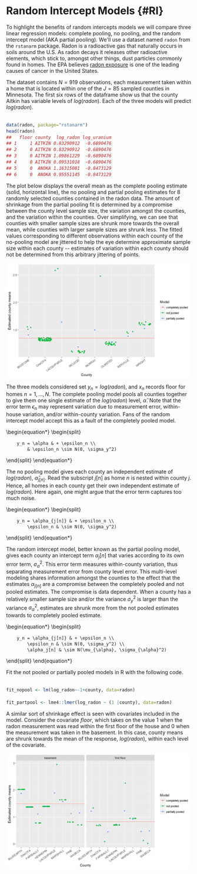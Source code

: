
# Random Intercept Models {#RI}

To highlight the benefits of random intercepts models we will compare three linear regression models: complete pooling, no pooling, and the random intercept model (AKA partial pooling).  We'll use a dataset named `radon` from the `rstanarm` package.  Radon is a radioactive gas that naturally occurs in soils around the U.S. As radon decays it releases other radioactive elements, which stick to, amongst other things, dust particles commonly found in homes.  The EPA believes [radon exposure](https://www.epa.gov/radon) is one of the leading causes of cancer in the United States.

The dataset contains $N=919$ observations, each measurement taken within a home that is located within one of the $J=85$ sampled counties in Minnesota.  The first six rows of the dataframe show us that the county Aitkin has variable levels of $log(radon)$. Each of the three models will predict $log(radon).$


```r

data(radon, package="rstanarm")
head(radon)
##   floor county  log_radon log_uranium
## 1     1 AITKIN 0.83290912  -0.6890476
## 2     0 AITKIN 0.83290912  -0.6890476
## 3     0 AITKIN 1.09861229  -0.6890476
## 4     0 AITKIN 0.09531018  -0.6890476
## 5     0  ANOKA 1.16315081  -0.8473129
## 6     0  ANOKA 0.95551145  -0.8473129
```



The plot below displays the overall mean as the complete pooling estimate (solid, horizontal line), the no pooling and partial pooling estimates for 8 randomly selected counties contained in the radon data.  The amount of shrinkage from the partial pooling fit is determined by a compromise between the county level sample size, the variation amongst the counties, and the variation within the counties.  Over simplifying, we can see that counties with smaller sample sizes are shrunk more towards the overall mean, while counties with larger sample sizes are shrunk less.  The fitted values corresponding to different observations within each county of the no-pooling model are jittered to help the eye determine approximate sample size within each county -- estimates of variation within each county should not be determined from this arbitrary jittering of points.

<img src="random_intercept_files/figure-html/unnamed-chunk-4-1.png" width="768" style="display: block; margin: auto;" />

The three models considered set $y_n=log(radon)$, and $x_n$ records floor for homes $n=1, \ldots, N$.  The complete pooling model pools all counties together to give them one single estimate of the $log(radon)$ level, $\hat{\alpha}$.  Note that the error term $\epsilon_n$ may represent variation due to measurement error, within-house variation, and/or within-county variation.  Fans of the random intercept model accept this as a fault of the completely pooled model.


\begin{equation*}
\begin{split}

        y_n = \alpha & + \epsilon_n \\
            & \epsilon_n \sim N(0, \sigma_y^2)

\end{split}
\end{equation*}


The no pooling model gives each county an independent estimate of  $log(radon$), $\hat{\alpha}_{j[n]}$.  Read the subscript $j[n]$ as home $n$ is nested within county $j$.  Hence, all homes in each county get their own independent estimate of $log(radon)$.  Here again, one might argue that the error term captures too much noise.


\begin{equation*}
\begin{split}

        y_n = \alpha_{j[n]} & + \epsilon_n \\
            \epsilon_n & \sim N(0, \sigma_y^2)

\end{split}
\end{equation*}


The random intercept model, better known as the partial pooling model, gives each county an intercept term $\alpha_j[n]$ that varies according to its own error term, $\sigma_{\alpha}^2$.  This error term measures within-county variation, thus separating measurement error from county level error.  This multi-level modeling shares information amongst the counties to the effect that the estimates $\alpha_{j[n]}$ are a compromise between the completely pooled and not pooled estimates.  The compromise is data dependent.  When a county has a relatively smaller sample size and/or the variance $\sigma^2_y$ is larger than the variance $\sigma^2_{\alpha}$, estimates are shrunk more from the not pooled estimates towards to completely pooled estimate.


\begin{equation*}
\begin{split}

        y_n = \alpha_{j[n]} & + \epsilon_n \\
            \epsilon_n & \sim N(0, \sigma_y^2) \\
            \alpha_j[n] & \sim N(\mu_{\alpha}, \sigma_{\alpha}^2)

\end{split}
\end{equation*}

Fit the not pooled or partially pooled models in R with the following code.


```r

fit_nopool <- lm(log_radon~-1+county, data=radon)

fit_partpool <- lme4::lmer(log_radon ~ (1 |county), data=radon)

```


A similar sort of shrinkage effect is seen with covariates included in the model.  Consider the covariate $floor$, which takes on the value $1$ when the radon measurement was read within the first floor of the house and $0$ when the measurement was taken in the basement. In this case, county means are shrunk towards the mean of the response, $log(radon)$, within each level of the covariate.

<img src="random_intercept_files/figure-html/unnamed-chunk-6-1.png" width="768" style="display: block; margin: auto;" />
